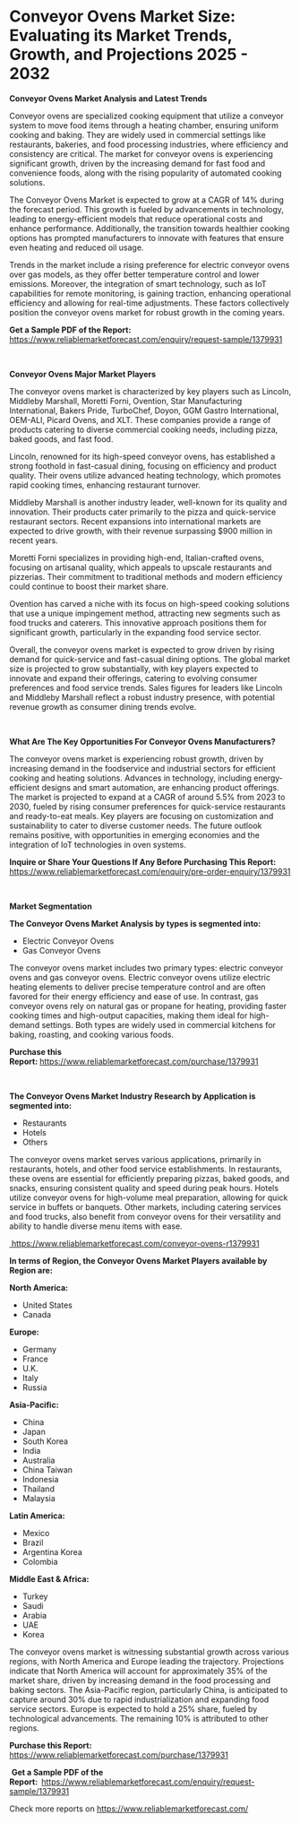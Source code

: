 <p><h1>Conveyor Ovens Market Size: Evaluating its Market Trends, Growth, and Projections 2025 - 2032</h1></p><p><strong>Conveyor Ovens Market Analysis and Latest Trends</strong></p>
<p><p>Conveyor ovens are specialized cooking equipment that utilize a conveyor system to move food items through a heating chamber, ensuring uniform cooking and baking. They are widely used in commercial settings like restaurants, bakeries, and food processing industries, where efficiency and consistency are critical. The market for conveyor ovens is experiencing significant growth, driven by the increasing demand for fast food and convenience foods, along with the rising popularity of automated cooking solutions.</p><p>The Conveyor Ovens Market is expected to grow at a CAGR of 14% during the forecast period. This growth is fueled by advancements in technology, leading to energy-efficient models that reduce operational costs and enhance performance. Additionally, the transition towards healthier cooking options has prompted manufacturers to innovate with features that ensure even heating and reduced oil usage. </p><p>Trends in the market include a rising preference for electric conveyor ovens over gas models, as they offer better temperature control and lower emissions. Moreover, the integration of smart technology, such as IoT capabilities for remote monitoring, is gaining traction, enhancing operational efficiency and allowing for real-time adjustments. These factors collectively position the conveyor ovens market for robust growth in the coming years.</p></p>
<p><strong>Get a Sample PDF of the Report:&nbsp;</strong> <a href="https://www.reliablemarketforecast.com/enquiry/request-sample/1379931?utm_campaign=2754&utm_medium=2&utm_source=Github&utm_content=ia&utm_term=11042025&utm_id=conveyor-ovens">https://www.reliablemarketforecast.com/enquiry/request-sample/1379931</a></p>
<p>&nbsp;</p>
<p><strong>Conveyor Ovens Major Market Players</strong></p>
<p><p>The conveyor ovens market is characterized by key players such as Lincoln, Middleby Marshall, Moretti Forni, Ovention, Star Manufacturing International, Bakers Pride, TurboChef, Doyon, GGM Gastro International, OEM-ALI, Picard Ovens, and XLT. These companies provide a range of products catering to diverse commercial cooking needs, including pizza, baked goods, and fast food.</p><p>Lincoln, renowned for its high-speed conveyor ovens, has established a strong foothold in fast-casual dining, focusing on efficiency and product quality. Their ovens utilize advanced heating technology, which promotes rapid cooking times, enhancing restaurant turnover.</p><p>Middleby Marshall is another industry leader, well-known for its quality and innovation. Their products cater primarily to the pizza and quick-service restaurant sectors. Recent expansions into international markets are expected to drive growth, with their revenue surpassing $900 million in recent years.</p><p>Moretti Forni specializes in providing high-end, Italian-crafted ovens, focusing on artisanal quality, which appeals to upscale restaurants and pizzerias. Their commitment to traditional methods and modern efficiency could continue to boost their market share.</p><p>Ovention has carved a niche with its focus on high-speed cooking solutions that use a unique impingement method, attracting new segments such as food trucks and caterers. This innovative approach positions them for significant growth, particularly in the expanding food service sector.</p><p>Overall, the conveyor ovens market is expected to grow driven by rising demand for quick-service and fast-casual dining options. The global market size is projected to grow substantially, with key players expected to innovate and expand their offerings, catering to evolving consumer preferences and food service trends. Sales figures for leaders like Lincoln and Middleby Marshall reflect a robust industry presence, with potential revenue growth as consumer dining trends evolve.</p></p>
<p>&nbsp;</p>
<p><strong>What Are The Key Opportunities For Conveyor Ovens Manufacturers?</strong></p>
<p><p>The conveyor ovens market is experiencing robust growth, driven by increasing demand in the foodservice and industrial sectors for efficient cooking and heating solutions. Advances in technology, including energy-efficient designs and smart automation, are enhancing product offerings. The market is projected to expand at a CAGR of around 5.5% from 2023 to 2030, fueled by rising consumer preferences for quick-service restaurants and ready-to-eat meals. Key players are focusing on customization and sustainability to cater to diverse customer needs. The future outlook remains positive, with opportunities in emerging economies and the integration of IoT technologies in oven systems.</p></p>
<p><strong>Inquire or Share Your Questions If Any Before Purchasing This Report:</strong> <a href="https://www.reliablemarketforecast.com/enquiry/pre-order-enquiry/1379931?utm_campaign=2754&utm_medium=2&utm_source=Github&utm_content=ia&utm_term=11042025&utm_id=conveyor-ovens">https://www.reliablemarketforecast.com/enquiry/pre-order-enquiry/1379931</a></p>
<p>&nbsp;</p>
<p><strong>Market Segmentation</strong></p>
<p><strong>The Conveyor Ovens Market Analysis by types is segmented into:</strong></p>
<p><ul><li>Electric Conveyor Ovens</li><li>Gas Conveyor Ovens</li></ul></p>
<p><p>The conveyor ovens market includes two primary types: electric conveyor ovens and gas conveyor ovens. Electric conveyor ovens utilize electric heating elements to deliver precise temperature control and are often favored for their energy efficiency and ease of use. In contrast, gas conveyor ovens rely on natural gas or propane for heating, providing faster cooking times and high-output capacities, making them ideal for high-demand settings. Both types are widely used in commercial kitchens for baking, roasting, and cooking various foods.</p></p>
<p><strong>Purchase this Report:&nbsp;</strong><a href="https://www.reliablemarketforecast.com/purchase/1379931?utm_campaign=2754&utm_medium=2&utm_source=Github&utm_content=ia&utm_term=11042025&utm_id=conveyor-ovens">https://www.reliablemarketforecast.com/purchase/1379931</a></p>
<p>&nbsp;</p>
<p><strong>The Conveyor Ovens Market Industry Research by Application is segmented into:</strong></p>
<p><ul><li>Restaurants</li><li>Hotels</li><li>Others</li></ul></p>
<p><p>The conveyor ovens market serves various applications, primarily in restaurants, hotels, and other food service establishments. In restaurants, these ovens are essential for efficiently preparing pizzas, baked goods, and snacks, ensuring consistent quality and speed during peak hours. Hotels utilize conveyor ovens for high-volume meal preparation, allowing for quick service in buffets or banquets. Other markets, including catering services and food trucks, also benefit from conveyor ovens for their versatility and ability to handle diverse menu items with ease.</p></p>
<p><a href="https://www.reliablemarketforecast.com/conveyor-ovens-r1379931?utm_campaign=2754&utm_medium=2&utm_source=Github&utm_content=ia&utm_term=11042025&utm_id=conveyor-ovens">&nbsp;https://www.reliablemarketforecast.com/conveyor-ovens-r1379931</a></p>
<p><strong>In terms of Region, the Conveyor Ovens Market Players available by Region are:</strong></p>
<p>
    <p> <strong> North America: </strong>
        <ul>
            <li>United States</li>
            <li>Canada</li>
        </ul>
        </p> 
    <p> <strong> Europe: </strong>
        <ul>
            <li>Germany</li>
            <li>France</li>
            <li>U.K.</li>
            <li>Italy</li>
            <li>Russia</li>
        </ul>
        </p> 
    <p> <strong> Asia-Pacific: </strong>
        <ul>
            <li>China</li>
            <li>Japan</li>
            <li>South Korea</li>
            <li>India</li>
            <li>Australia</li>
            <li>China Taiwan</li>
            <li>Indonesia</li>
            <li>Thailand</li>
            <li>Malaysia</li>
        </ul>
        </p> 
    <p> <strong> Latin America: </strong>
        <ul>
            <li>Mexico</li>
            <li>Brazil</li>
            <li>Argentina Korea</li>
            <li>Colombia</li>
        </ul>
        </p> 
    <p> <strong> Middle East & Africa: </strong>
        <ul>
            <li>Turkey</li>
            <li>Saudi</li>
            <li>Arabia</li>
            <li>UAE</li>
            <li>Korea</li>
        </ul>
    </p>
    </p>
<p><p>The conveyor ovens market is witnessing substantial growth across various regions, with North America and Europe leading the trajectory. Projections indicate that North America will account for approximately 35% of the market share, driven by increasing demand in the food processing and baking sectors. The Asia-Pacific region, particularly China, is anticipated to capture around 30% due to rapid industrialization and expanding food service sectors. Europe is expected to hold a 25% share, fueled by technological advancements. The remaining 10% is attributed to other regions.</p></p>
<p><strong>Purchase this Report: </strong><a href="https://www.reliablemarketforecast.com/purchase/1379931?utm_campaign=2754&utm_medium=2&utm_source=Github&utm_content=ia&utm_term=11042025&utm_id=conveyor-ovens">https://www.reliablemarketforecast.com/purchase/1379931</a></p>
<p>&nbsp;<strong>Get a Sample PDF of the Report:&nbsp;&nbsp;</strong><a href="https://www.reliablemarketforecast.com/enquiry/request-sample/1379931?utm_campaign=2754&utm_medium=2&utm_source=Github&utm_content=ia&utm_term=11042025&utm_id=conveyor-ovens">https://www.reliablemarketforecast.com/enquiry/request-sample/1379931</a></p>
<p><strong></strong></p>
<p>Check more reports on <a href="https://www.reliablemarketforecast.com/?utm_campaign=2754&utm_medium=2&utm_source=Github&utm_content=ia&utm_term=11042025&utm_id=conveyor-ovens">https://www.reliablemarketforecast.com/</a></p>